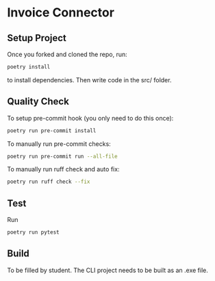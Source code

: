 # Invoice Connector

## Setup Project
Once you forked and cloned the repo, run:
```bash
poetry install
```
to install dependencies.
Then write code in the src/ folder.

## Quality Check
To setup pre-commit hook (you only need to do this once):
```bash
poetry run pre-commit install
```
To manually run pre-commit checks:
```bash
poetry run pre-commit run --all-file
```
To manually run ruff check and auto fix:
```bash
poetry run ruff check --fix
```

## Test
Run
```bash
poetry run pytest
```

## Build
To be filled by student. The CLI project needs to be built as an .exe file.